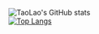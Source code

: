 ![TaoLao's GitHub stats](https://github-readme-stats.vercel.app/api?username=ber0l&hide=contribs,prs&show_icons=true&theme=chartreuse-dark)
</br>
[![Top Langs](https://github-readme-stats.vercel.app/api/top-langs/?username=ber0l&theme=chartreuse-dark&langs_count=8)](https://github.com/anuraghazra/github-readme-stats)
